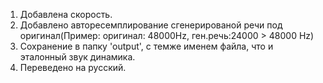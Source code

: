 1. Добавлена скорость.
2. Добавлено авторесемплирование сгенерированой речи под оригинал(Пример: оригинал: 48000Hz, ген.речь:24000 > 48000 Hz)
3. Сохранение в папку 'output', с темже именем файла, что и эталонный звук динамика.
4. Переведено на русский.
